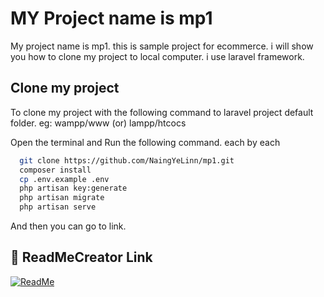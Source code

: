 
# MY Project name is mp1

My project name is mp1. this is sample project for ecommerce.
i will show you how to clone my project to local computer.
i use laravel framework.



## Clone my project

To clone my project with the following command to laravel project default folder.
eg: wampp/www (or) lampp/htcocs

Open the terminal and Run the following command. each by each
```bash
  git clone https://github.com/NaingYeLinn/mp1.git
  composer install
  cp .env.example .env
  php artisan key:generate
  php artisan migrate
  php artisan serve
```
And then you can go to link.


## 🔗 ReadMeCreator Link
[![ReadMe](https://readme.so/readme.svg)](https://katherineoelsner.com/)

